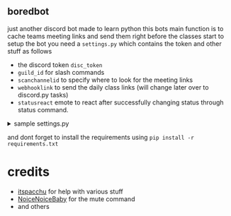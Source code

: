 ## boredbot
just another discord bot made to learn python
this bots main function is to cache teams meeting links and send them right before the classes start
to setup the bot you need a `settings.py` which contains the token and other stuff as follows
* the discord token `disc_token`
* `guild_id` for slash commands
* `scanchannelid` to specify where to look for the meeting links
* `webhooklink` to send the daily class links (will change later over to discord.py tasks)
* `statusreact` emote to react after successfully changing status through status command.
<details>
<summary>sample settings.py</summary>

```py
vardb = {
    "prefix": ".",
    "disc_token": "xxxxxxxxxxxxxxxxxxx",
}
```

</details>

and dont forget to install the requirements using `pip install -r requirements.txt`

# credits
* [itspacchu](https://github.com/itspacchu) for help with various stuff
* [NoiceNoiceBaby](https://github.com/NoiceNoiceBaby) for the mute command
* and others
